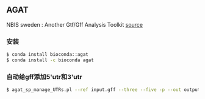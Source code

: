 ## AGAT
NBIS sweden : Another Gtf/Gff Analysis Toolkit [source](https://github.com/NBISweden/AGAT)

### 安装

```bash
$ conda install bioconda::agat
$ conda install -c bioconda agat
```

### 自动给gff添加5'utr和3'utr

```bash
$ agat_sp_manage_UTRs.pl --ref input.gff --three --five -p --out output_with_utr.gff

```
